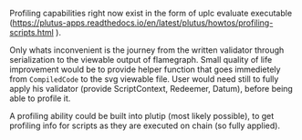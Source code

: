 Profiling capabilities right now exist in the form of uplc evaluate executable (https://plutus-apps.readthedocs.io/en/latest/plutus/howtos/profiling-scripts.html ).

Only whats inconvenient is the journey from the written validator through serialization to the viewable output of flamegraph. 
Small quality of life improvement would be to provide helper function that goes immedietely from `CompiledCode` to the svg viewable file.
User would need still to fully apply his validator (provide ScriptContext, Redeemer, Datum), before being able to profile it.

A profiling ability could be built into plutip (most likely possible), to get profiling info for scripts as they are executed on chain (so fully applied).